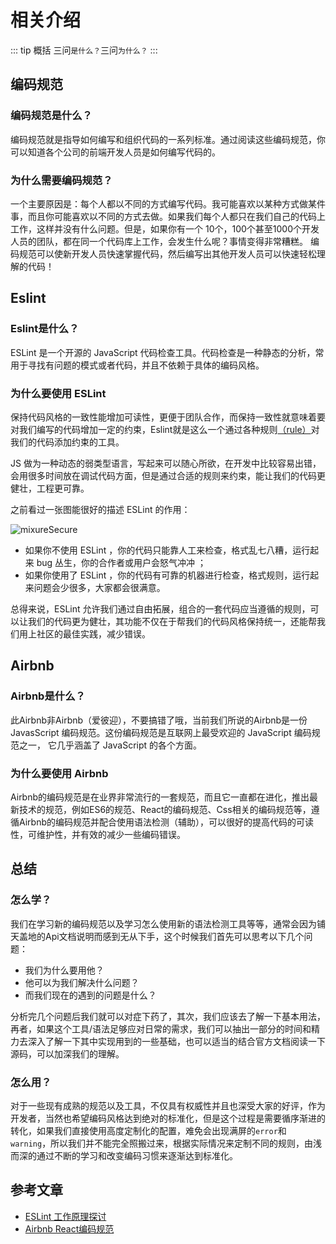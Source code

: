 # 相关介绍

::: tip 概括
三问`是什么？`三问`为什么？`
:::

## 编码规范

### 编码规范是什么？

编码规范就是指导如何编写和组织代码的一系列标准。通过阅读这些编码规范，你可以知道各个公司的前端开发人员是如何编写代码的。

### 为什么需要编码规范？

一个主要原因是：每个人都以不同的方式编写代码。我可能喜欢以某种方式做某件事，而且你可能喜欢以不同的方式去做。如果我们每个人都只在我们自己的代码上工作，这样并没有什么问题。但是，如果你有一个 10个，100个甚至1000个开发人员的团队，都在同一个代码库上工作，会发生什么呢？事情变得非常糟糕。 编码规范可以使新开发人员快速掌握代码，然后编写出其他开发人员可以快速轻松理解的代码！


## Eslint

### Eslint是什么？

ESLint 是一个开源的 JavaScript 代码检查工具。代码检查是一种静态的分析，常用于寻找有问题的模式或者代码，并且不依赖于具体的编码风格。

### 为什么要使用 ESLint
保持代码风格的一致性能增加可读性，更便于团队合作，而保持一致性就意味着要对我们编写的代码增加一定的约束，Eslint就是这么一个通过各种规则[（rule）](https://eslint.org/docs/rules/)对我们的代码添加约束的工具。

JS 做为一种动态的弱类型语言，写起来可以随心所欲，在开发中比较容易出错，会用很多时间放在调试代码方面，但是通过合适的规则来约束，能让我们的代码更健壮，工程更可靠。

之前看过一张图能很好的描述 ESLint 的作用：

<img :src="$withBase('/images/eslint.jpg')"  alt="mixureSecure">

- 如果你不使用 ESLint ，你的代码只能靠人工来检查，格式乱七八糟，运行起来 bug 丛生，你的合作者或用户会怒气冲冲 ；
- 如果你使用了 ESLint ，你的代码有可靠的机器进行检查，格式规则，运行起来问题会少很多，大家都会很满意。

总得来说，ESLint 允许我们通过自由拓展，组合的一套代码应当遵循的规则，可以让我们的代码更为健壮，其功能不仅在于帮我们的代码风格保持统一，还能帮我们用上社区的最佳实践，减少错误。

## Airbnb

### Airbnb是什么？

此Airbnb非Airbnb（爱彼迎），不要搞错了哦，当前我们所说的Airbnb是一份JavasScript 编码规范。这份编码规范是互联网上最受欢迎的 JavaScript 编码规范之一， 它几乎涵盖了 JavaScript 的各个方面。

### 为什么要使用 Airbnb

Airbnb的编码规范是在业界非常流行的一套规范，而且它一直都在进化，推出最新技术的规范，例如ES6的规范、React的编码规范、Css相关的编码规范等，遵循Airbnb的编码规范并配合使用语法检测（辅助），可以很好的提高代码的可读性，可维护性，并有效的减少一些编码错误。

## 总结

### 怎么学？

我们在学习新的编码规范以及学习怎么使用新的语法检测工具等等，通常会因为铺天盖地的Api文档说明而感到无从下手，这个时候我们首先可以思考以下几个问题：
  - 我们为什么要用他？
  - 他可以为我们解决什么问题？
  - 而我们现在的遇到的问题是什么？

分析完几个问题后我们就可以对症下药了，其次，我们应该去了解一下基本用法，再者，如果这个工具/语法足够应对日常的需求，我们可以抽出一部分的时间和精力去深入了解一下其中实现用到的一些基础，也可以适当的结合官方文档阅读一下源码，可以加深我们的理解。

### 怎么用？
对于一些现有成熟的规范以及工具，不仅具有权威性并且也深受大家的好评，作为开发者，当然也希望编码风格达到绝对的标准化，但是这个过程是需要循序渐进的转化，如果我们直接使用高度定制化的配置，难免会出现满屏的`error`和`warning`，所以我们并不能完全照搬过来，根据实际情况来定制不同的规则，由浅而深的通过不断的学习和改变编码习惯来逐渐达到标准化。

## 参考文章
 - [ESLint 工作原理探讨](https://zhuanlan.zhihu.com/p/53680918)
 - [Airbnb React编码规范](https://zhuanlan.zhihu.com/p/20616464)
